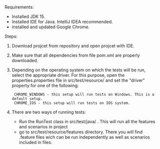 Requirements:

- Installed JDK 15.
- Installed IDE for Java. IntelliJ IDEA recommended.
- installed and updated Google Chrome.

Steps:

1) Download projcet from repository and open projcet with IDE.
2) Make sure that all dependencies from file pom.xml are properly downloaded.
3) Depending on the operating system on which the tests will be run, select the appropriate driver. For this purpose, 
open the properties.properties file in src/test/resource/ and set the "driver" property for one of the following:
 
		CHROME_WINDOWS - this setup will run tests on Windows. This is a default setup.
		CHROME_IOS - this setup will run tests on IOS system. 
    
4) There are two ways of running tests:

    - Run the RunTest class in src/test/java/ . This will run all the features and scenarios in project
    - go to src/test/resource/features directory. There you will find .feature files wich can be run independently as well as scenarios included in files.
